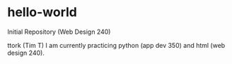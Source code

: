 # hello-world
Initial Repository (Web Design 240)

ttork (Tim T)
  I am currently practicing python (app dev 350) and html (web design 240).
